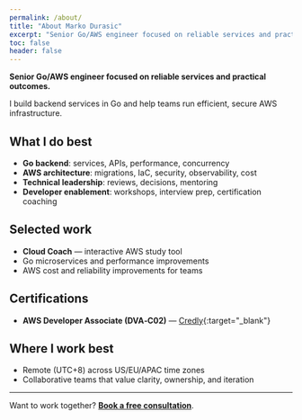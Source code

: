 ```yaml
---
permalink: /about/
title: "About Marko Durasic"
excerpt: "Senior Go/AWS engineer focused on reliable services and practical outcomes."
toc: false
header: false
---
```


**Senior Go/AWS engineer focused on reliable services and practical outcomes.**

I build backend services in Go and help teams run efficient, secure AWS infrastructure.

## What I do best
- **Go backend**: services, APIs, performance, concurrency
- **AWS architecture**: migrations, IaC, security, observability, cost
- **Technical leadership**: reviews, decisions, mentoring
- **Developer enablement**: workshops, interview prep, certification coaching

## Selected work
- **Cloud Coach** — interactive AWS study tool
- Go microservices and performance improvements
- AWS cost and reliability improvements for teams

## Certifications
- **AWS Developer Associate (DVA‑C02)** — [Credly](https://www.credly.com/badges/f506ac5c-7a57-4edb-aafc-d8bbab0f511f/){:target="_blank"}

## Where I work best
- Remote (UTC+8) across US/EU/APAC time zones
- Collaborative teams that value clarity, ownership, and iteration

---

Want to work together? **[Book a free consultation](/contact/)**.

